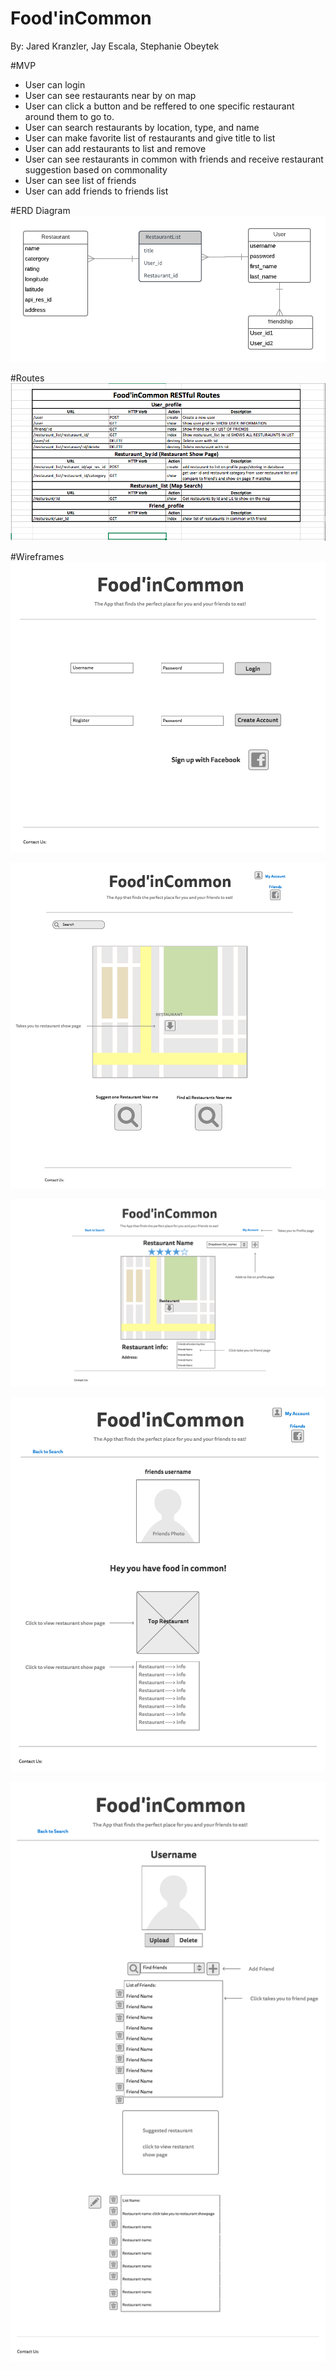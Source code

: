 # Food'inCommon
By: Jared Kranzler, Jay Escala, Stephanie Obeytek

#MVP
* User can login
* User can see restaurants near by on map
* User can click a button and be reffered to one specific restaurant around them to go to.
* User can search restaurants by location, type, and name
* User can make favorite list of restaurants and give title to list
* User can add restaurants to list and remove
* User can see restaurants in common with friends and receive restaurant suggestion based on commonality
* User can see list of friends
* User can add friends to friends list

#ERD Diagram
![alt text](https://github.com/jaredkranzler/Project4_React-Django_FoodApp/blob/master/Images/Food'inCommon%205.05.06%20PM.png)

#Routes
![alt text](https://github.com/jaredkranzler/Project4_React-Django_FoodApp/blob/master/Images/routes.png)

#Wireframes
![alt text](https://github.com/jaredkranzler/Project4_React-Django_FoodApp/blob/master/Images/Login.png)

![alt text](https://github.com/jaredkranzler/Project4_React-Django_FoodApp/blob/master/Images/map.png)

![alt text](https://github.com/jaredkranzler/Project4_React-Django_FoodApp/blob/master/Images/Restaurant%20page.png)

![alt text](https://github.com/jaredkranzler/Project4_React-Django_FoodApp/blob/master/Images/Friend%20show%20page.png)


![alt text](https://github.com/jaredkranzler/Project4_React-Django_FoodApp/blob/master/Images/profile.png)

